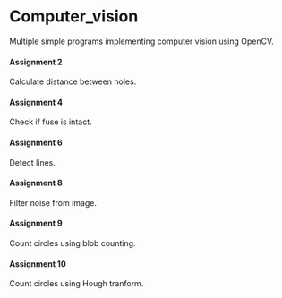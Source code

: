 # Computer_vision

Multiple simple programs implementing computer vision using OpenCV.

#### Assignment 2
Calculate distance between holes.


#### Assignment 4
Check if fuse is intact.

#### Assignment 6
Detect lines.

#### Assignment 8
Filter noise from image.

#### Assignment 9
Count circles using blob counting.

#### Assignment 10
Count circles using Hough tranform.
